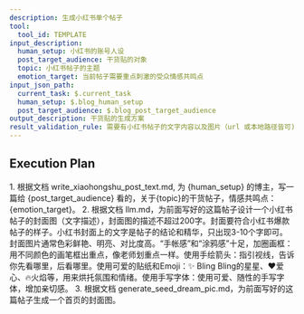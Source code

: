 ```yaml
---
description: 生成小红书单个帖子
tool:
  tool_id: TEMPLATE
input_description:
  human_setup: 小红书的账号人设
  post_target_audience: 干货贴的对象
  topic: 小红书帖子的主题
  emotion_target: 当前帖子需要重点刺激的受众情感共鸣点
input_json_path:
  current_task: $.current_task
  human_setup: $.blog_human_setup
  post_target_audience: $.blog_post_target_audience
output_description: 干货贴的生成方案
result_validation_rule: 需要有小红书帖子的文字内容以及图片（url 或本地路径皆可)。
---
```

## Execution Plan

<new task to execute>
1. 根据文档 write_xiaohongshu_post_text.md, 为 {human_setup} 的博主，写一篇给 {post_target_audience} 看的，关于{topic}的干货帖子，情感共鸣点：{emotion_target}。
2. 根据文档 llm.md，为前面写好的这篇帖子设计一个小红书帖子的封面图（文字描述），封面图的描述不超过200字。封面要符合小红书爆款帖子的样子。小红书封面上的文字是帖子的结论和精华，只出现3-10个字即可。封面图片通常色彩鲜艳、明亮、对比度高。“手帐感”和“涂鸦感”十足，加圈画框：用不同颜色的画笔框出重点，像老师划重点一样。使用手绘箭头：指引视线，告诉你先看哪里，后看哪里。使用可爱的贴纸和Emoji：✨ Bling Bling的星星、❤️爱心、🔥火焰等，用来烘托氛围和情绪。使用手写字体：使用可爱、随性的手写字体，增加亲切感。
3. 根据文档 generate_seed_dream_pic.md，为前面写好的这篇帖子生成一个首页的封面图。
</new task to execute>